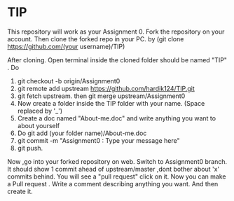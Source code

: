 # TIP


This repository will work as your Assignment 0.
Fork the repository on your account. 
Then clone the forked repo in your PC. by (git clone https://github.com/(your username)/TIP) 

After cloning. Open terminal inside the cloned folder should be named "TIP" .
Do 
1) git checkout -b origin/Assignment0
2) git remote add upstream https://github.com/hardik124/TIP.git
3) git fetch upstream. then git merge upstream/Assignment0
4) Now create a folder inside the TIP folder with your name. (Space replaced by '_') 
5) Create a doc named "About-me.doc" and write anything you want to about yourself 
6) Do git add (your folder name)/About-me.doc 
7) git commit -m "Assignment0 : Type your message here"
8) git push.

Now ,go into your forked repository on web. Switch to Assignment0 branch. It should show 1 commit ahead of upstream/master ,dont bother about 'x' commits behind. You will see a "pull request" click on it. Now you can make a Pull request . Write a comment describing anything you want. And then create it.

